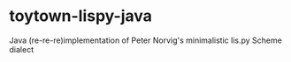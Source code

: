 toytown-lispy-java
==================

Java (re-re-re)implementation of Peter Norvig's minimalistic lis.py Scheme dialect
